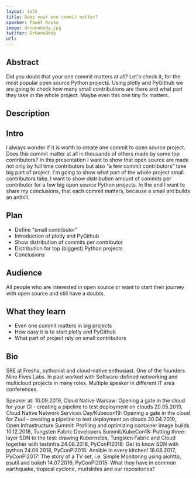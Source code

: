 ```yaml
---
layout: talk
title: Does your one commit matter?
speaker: Paweł Kopka
image: drnonebody.jpg
twitter: DrNoneBody
url: 
---
```


## Abstract
Did you doubt that your one commit matters at all? Let's check it, for the most popular open source Python projects. Using plotly and PyGithub we are going to check how many small contributions are there and what part they take in the whole project. Maybe even this one tiny fix matters.

## Description
## Intro

I always wonder if it is worth to create one commit to open source project. Does this commit matter at all in thousands of others made by some top contributors? In this presentation I want to show that open source are made not only by full time contributors but also "a few commit contributors" take big part of project. I'm going to show what part of the whole project small contributors take. I want to show distribution amount of commits per contributor for a few big open source Python projects. In the end I want to share my conclusions, that each commit matters, because a small ant builds an anthill.

## Plan

- Define "small contributor"
- Introduction of plotly and PyGithub
- Show distribution of commits per contributor
- Distribution for top (biggest) Python projects
- Conclusions

## Audience

All people who are interested in open source or want to start their journey with open source and still have a doubts.

## What they learn

- Even one commit matters in big projects
- How easy it is to start plotly and PyGithub
- What part of project rely on small contributors

## Bio
SRE at Fresha, pythonist and cloud-native enthusiast. One of the founders Nine Fives Labs. In past worked with Software-defined networking and multicloud projects in many roles. Multiple speaker in different IT area conferences.

Speaker at:
    10.09.2019, Cloud Native Warsaw: Opening a gate in the cloud for your CI - creating a pipeline to test deployment on clouds
    20.05.2019, Cloud Native Network Services Day/Kubecon19: Opening a gate in the cloud for Zuul – creating a pipeline to test deployment on clouds
    30.04.2019, Open Infrastructure Summit: Profiling and optimizing container image builds
    10.12.2018, Tungsten Fabric Developers Summit/KubeCon18: Putting three-layer SDN to the test: drawing Kubernetes, Tungsten Fabric and Cloud together with testinfra
    24.08.2018, PyConPl2018: Get to know SDN with python
    24.08.2018, PyConPl2018: Ansible in every kitchen!
    18.08.2017, PyConPl2017: The story of a TV set, i.e. Simple Monitoring using aiohttp, psutil and bokeh
    14.07.2016, PyConPl2015: What they have in common earthquake, tropical cyclone, mudslides and our repositories?


